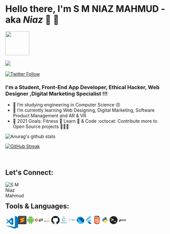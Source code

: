 

# Hello there, I'm S M NIAZ MAHMUD - aka *Niaz* :boy: 👋
<img src="https://media.giphy.com/media/IThjAlJnD9WNO/giphy.gif" width="75" height="75" /> 
<br />

![](https://komarev.com/ghpvc/?username=NiazMahmud&color=red&style=flat-square&label=People+Watched+This)


[![Twitter Follow](https://img.shields.io/twitter/follow/Niaz_Mahmud?color=1DA1F2&logo=twitter&style=for-the-badge)](https://twitter.com/intent/follow?original_referer=https%3A%2F%2Fgithub.com%2FNiaz_Mahmud&screen_name=Niaz_Mahmud)

### I'm a Student, Front-End App Developer, Ethical Hacker, Web Designer ,Digital Marketing Specialist !!!
- 🔭 I’m studying engineering in Computer Science :persevere:
- 🌱 I’m currently learning Web Designing, Digital Marketing, Software Product Management and AR & VR
- 🥅 2021 Goals: Fitness 💪 Learn :eyes: & Code :octocat: Contribute more to Open Source projects 👨🏻‍💻


![Anurag's github stats](https://github-readme-stats.vercel.app/api?username=NiazMahmud&count_private=true&show_icons=true&theme=vision-friendly-dark)
<br />

[![GitHub Streak](https://github-readme-streak-stats.herokuapp.com/?user=NiazMahmud&theme=highcontrast)](https://github.com/DenverCoder1/github-readme-streak-stats)


<br />


## Let's Connect:

[<img align="left" alt="S M Niaz Mahmud " width="60px" src="https://img.icons8.com/doodle/48/4a90e2/linkedin-circled.png" />][linkedin]

<br />
<br />


## Tools & Languages:
<img align="left" alt="Visual Studio Code" width="40px" src="https://raw.githubusercontent.com/github/explore/80688e429a7d4ef2fca1e82350fe8e3517d3494d/topics/visual-studio-code/visual-studio-code.png" />
<img align="left" alt="Sublime Text" width="26px" src="https://raw.githubusercontent.com/github/explore/80688e429a7d4ef2fca1e82350fe8e3517d3494d/topics/sublime-text/sublime-text.png" />
<img align="left" alt="Android Studio " width="26px" src="https://raw.githubusercontent.com/github/explore/80688e429a7d4ef2fca1e82350fe8e3517d3494d/topics/android/android.png" />
<img align="left" alt="Git" width="26px" src="https://raw.githubusercontent.com/github/explore/80688e429a7d4ef2fca1e82350fe8e3517d3494d/topics/git/git.png" />
<img align="left" alt="MySQL" width="26px" src="https://raw.githubusercontent.com/github/explore/80688e429a7d4ef2fca1e82350fe8e3517d3494d/topics/mysql/mysql.png" />
<img align="left" alt="GitHub" width="26px" src="https://raw.githubusercontent.com/github/explore/78df643247d429f6cc873026c0622819ad797942/topics/github/github.png" />
<img align="left" alt="c" width="26px" src="https://raw.githubusercontent.com/github/explore/80688e429a7d4ef2fca1e82350fe8e3517d3494d/topics/c/c.png" />
<img align="left" alt="java" width="26px" src="https://raw.githubusercontent.com/github/explore/80688e429a7d4ef2fca1e82350fe8e3517d3494d/topics/java/java.png" />
<img align="left" alt="Dart" width="26px" src="https://raw.githubusercontent.com/github/explore/80688e429a7d4ef2fca1e82350fe8e3517d3494d/topics/dart/dart.png" />
<img align="left" alt="flutter" width="26px" src="https://raw.githubusercontent.com/github/explore/80688e429a7d4ef2fca1e82350fe8e3517d3494d/topics/flutter/flutter.png" />
<img align="left" alt="HTML5" width="26px" src="https://raw.githubusercontent.com/github/explore/80688e429a7d4ef2fca1e82350fe8e3517d3494d/topics/html/html.png" />
<img align="left" alt="python" width="26px" src="https://raw.githubusercontent.com/github/explore/80688e429a7d4ef2fca1e82350fe8e3517d3494d/topics/python/python.png" />
<img align="left" alt="Terminal" width="26px" src="https://raw.githubusercontent.com/github/explore/80688e429a7d4ef2fca1e82350fe8e3517d3494d/topics/terminal/terminal.png" />
<img align="left" alt="bash" width="26px" src="https://raw.githubusercontent.com/github/explore/80688e429a7d4ef2fca1e82350fe8e3517d3494d/topics/bash/bash.png" />
<br />
<br />


[linkedin]: https://www.linkedin.com/in/s-m-niaz-mahmud-7819991a7/


